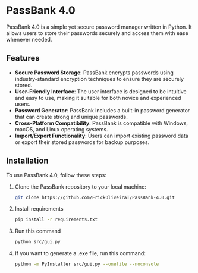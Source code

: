# PassBank 4.0

PassBank 4.0 is a simple yet secure password manager written in Python. It allows users to store their passwords securely and access them with ease whenever needed.

## Features

- **Secure Password Storage**: PassBank encrypts passwords using industry-standard encryption techniques to ensure they are securely stored.
- **User-Friendly Interface**: The user interface is designed to be intuitive and easy to use, making it suitable for both novice and experienced users.
- **Password Generator**: PassBank includes a built-in password generator that can create strong and unique passwords.
- **Cross-Platform Compatibility**: PassBank is compatible with Windows, macOS, and Linux operating systems.
- **Import/Export Functionality**: Users can import existing password data or export their stored passwords for backup purposes.

## Installation

To use PassBank 4.0, follow these steps:

1. Clone the PassBank repository to your local machine:

   ```bash
   git clone https://github.com/ErickOliveiraT/PassBank-4.0.git
2. Install requirements
    ```bash
   pip install -r requirements.txt
3. Run this command
    ```bash
   python src/gui.py
4. If you want to generate a .exe file, run this command:
    ```bash
    python -m PyInstaller src/gui.py --onefile --noconsole